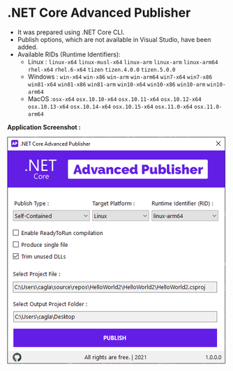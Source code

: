 # .NET Core Advanced Publisher
- It was prepared using .NET Core CLI.
- Publish options, which are not available in Visual Studio, have been added.
- Available RIDs (Runtime Identifiers): 
  - Linux : `linux-x64` `linux-musl-x64` `linux-arm` `linux-arm` `linux-arm64` `rhel-x64`   `rhel.6-x64` `tizen` `tizen.4.0.0` `tizen.5.0.0`   
  - Windows :  `win-x64` `win-x86` `win-arm` `win-arm64` `win7-x64` `win7-x86` `win81-x64` `win81-x86` `win81-arm` `win10-x64` `win10-x86` `win10-arm` `win10-arm64`    
  - MacOS :`osx-x64` `osx.10.10-x64` `osx.10.11-x64` `osx.10.12-x64` `osx.10.13-x64` `osx.10.14-x64` `osx.10.15-x64` `osx.11.0-x64` `osx.11.0-arm64`



**Application Screenshot :**

<img align="left" src="Screenshot.png">
